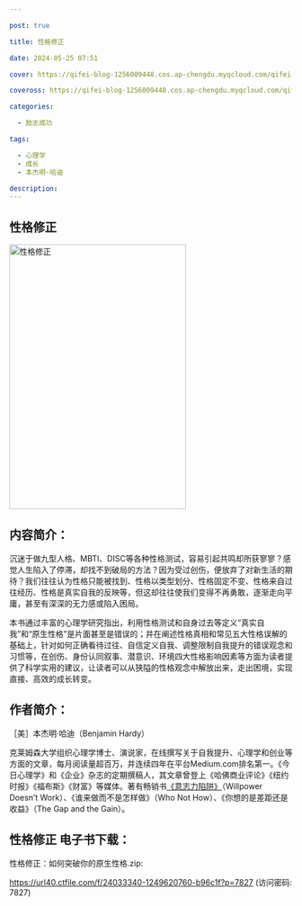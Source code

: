 ```yaml
---

post: true

title: 性格修正

date: 2024-05-25 07:51

cover: https://qifei-blog-1256009448.cos.ap-chengdu.myqcloud.com/qifei-blog/6638ad3a0ea9cb14039c3dd2.jpg

coveross: https://qifei-blog-1256009448.cos.ap-chengdu.myqcloud.com/qifei-blog/6638ad3a0ea9cb14039c3dd2.jpg

categories:

  - 励志成功

tags:

  - 心理学
  - 成长
  - 本杰明·哈迪

description:
---
```


## 性格修正
<img alt="性格修正 " class="aligncenter loading" data-was-processed="true" decoding="async" fetchpriority="high" height="471" src="https://qifei-blog-1256009448.cos.ap-chengdu.myqcloud.com/qifei-blog/6638ad3a0ea9cb14039c3dd2.jpg " style="cursor: zoom-in;" width="314"/>

## 内容简介：

沉迷于做九型人格、MBTI、DISC等各种性格测试，容易引起共鸣却所获寥寥？感觉人生陷入了停滞，却找不到破局的方法？因为受过创伤，便放弃了对新生活的期待？我们往往认为性格只能被找到、性格以类型划分、性格固定不变、性格来自过往经历、性格是真实自我的反映等，但这却往往使我们变得不再勇敢，逐渐走向平庸，甚至有深深的无力感或陷入困局。

本书通过丰富的心理学研究指出，利用性格测试和自身过去等定义“真实自我”和“原生性格”是片面甚至是错误的；并在阐述性格真相和常见五大性格误解的基础上，针对如何正确看待过往、自信定义自我、调整限制自我提升的错误观念和习惯等，在创伤、身份认同叙事、潜意识、环境四大性格影响因素等方面为读者提供了科学实用的建议，让读者可以从狭隘的性格观念中解放出来，走出困境，实现直接、高效的成长转变。

## 作者简介：

［美］本杰明·哈迪（Benjamin Hardy）

克莱姆森大学组织心理学博士、演说家，在线撰写关于自我提升、心理学和创业等方面的文章，每月阅读量超百万，并连续四年在平台Medium.com排名第一。《今日心理学》和《企业》杂志的定期撰稿人，其文章曾登上《哈佛商业评论》《纽约时报》《福布斯》《财富》等媒体。著有畅销书<a href="https://www.huibooks.com/4161.html">《意志力陷阱》</a>（Willpower Doesn’t Work）、《谁来做而不是怎样做》（Who Not How）、《你想的是差距还是收益》（The Gap and the Gain）。

## 性格修正 电子书下载：
性格修正：如何突破你的原生性格.zip: 

https://url40.ctfile.com/f/24033340-1249620760-b96c1f?p=7827 (访问密码: 7827)

